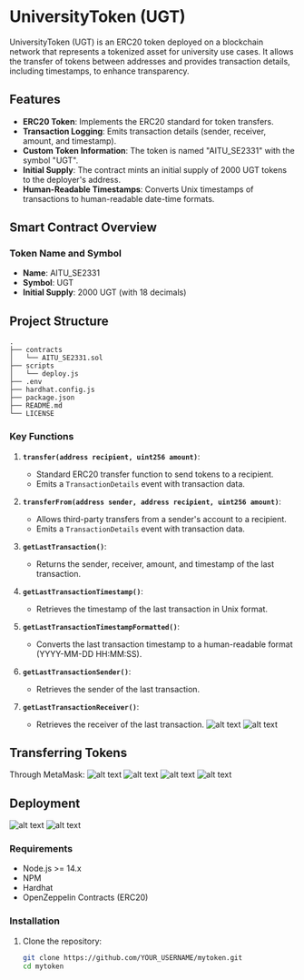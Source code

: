 # UniversityToken (UGT)

UniversityToken (UGT) is an ERC20 token deployed on a blockchain network that represents a tokenized asset for university use cases. It allows the transfer of tokens between addresses and provides transaction details, including timestamps, to enhance transparency.

## Features
- **ERC20 Token**: Implements the ERC20 standard for token transfers.
- **Transaction Logging**: Emits transaction details (sender, receiver, amount, and timestamp).
- **Custom Token Information**: The token is named "AITU_SE2331" with the symbol "UGT".
- **Initial Supply**: The contract mints an initial supply of 2000 UGT tokens to the deployer's address.
- **Human-Readable Timestamps**: Converts Unix timestamps of transactions to human-readable date-time formats.

## Smart Contract Overview

### Token Name and Symbol
- **Name**: AITU_SE2331
- **Symbol**: UGT
- **Initial Supply**: 2000 UGT (with 18 decimals)

## Project Structure

```
.
├── contracts
│   └── AITU_SE2331.sol
├── scripts
│   └── deploy.js
├── .env
├── hardhat.config.js
├── package.json
├── README.md
└── LICENSE
```

### Key Functions
1. **`transfer(address recipient, uint256 amount)`**: 
    - Standard ERC20 transfer function to send tokens to a recipient.
    - Emits a `TransactionDetails` event with transaction data.
  
2. **`transferFrom(address sender, address recipient, uint256 amount)`**: 
    - Allows third-party transfers from a sender's account to a recipient.
    - Emits a `TransactionDetails` event with transaction data.
  
3. **`getLastTransaction()`**:
    - Returns the sender, receiver, amount, and timestamp of the last transaction.
  
4. **`getLastTransactionTimestamp()`**:
    - Retrieves the timestamp of the last transaction in Unix format.
  
5. **`getLastTransactionTimestampFormatted()`**:
    - Converts the last transaction timestamp to a human-readable format (YYYY-MM-DD HH:MM:SS).
  
6. **`getLastTransactionSender()`**:
    - Retrieves the sender of the last transaction.
  
7. **`getLastTransactionReceiver()`**:
    - Retrieves the receiver of the last transaction.
    ![alt text](image-2.png)
    ![alt text](image-3.png)

## Transferring Tokens
Through MetaMask:
![alt text](image-4.png)
![alt text](image-5.png)
![alt text](image-6.png)
![alt text](image-7.png)

## Deployment
![alt text](image.png)
![alt text](image-1.png)

### Requirements
- Node.js >= 14.x
- NPM
- Hardhat
- OpenZeppelin Contracts (ERC20)

### Installation
1. Clone the repository:
   ```bash
   git clone https://github.com/YOUR_USERNAME/mytoken.git
   cd mytoken
